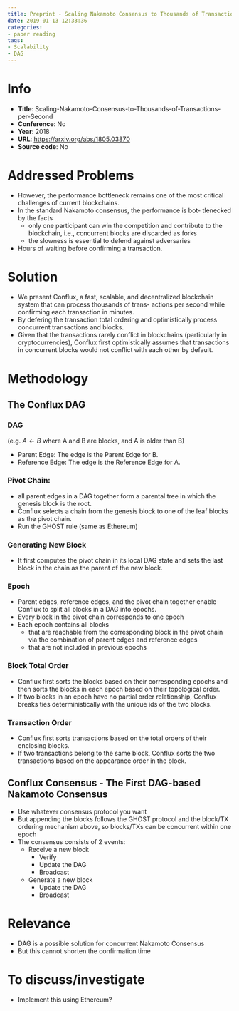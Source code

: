 ```yaml
---
title: Preprint - Scaling Nakamoto Consensus to Thousands of Transactions per Second
date: 2019-01-13 12:33:36
categories:
- paper reading
tags:
- Scalability
- DAG
---
```




# Info

- **Title**: Scaling-Nakamoto-Consensus-to-Thousands-of-Transactions-per-Second
- **Conference**: No
- **Year**: 2018
- **URL**: https://arxiv.org/abs/1805.03870
- **Source code**: No

# Addressed Problems

- However, the performance bottleneck remains one of the most critical challenges of current blockchains.
- In the standard Nakamoto consensus, the performance is bot- tlenecked by the facts
  - only one participant can win the competition and contribute to the blockchain, i.e., concurrent blocks are discarded as forks
  - the slowness is essential to defend against adversaries
- Hours of waiting before confirming a transaction.

# Solution

- We present Conflux, a fast, scalable, and decentralized blockchain system that can process thousands of trans- actions per second while confirming each transaction in minutes.
- By defering the transaction total ordering and optimistically process concurrent transactions and blocks.
- Given that the transactions rarely conflict in blockchains (particularly in cryptocurrencies), Conflux first optimistically assumes that transactions in concurrent blocks would not conflict with each other by default.

# Methodology

## The Conflux DAG

### DAG 
(e.g. $A \leftarrow B$ where A and B are blocks, and A is older than B)
- Parent Edge: The edge is the Parent Edge for B.
- Reference Edge: The edge is the Reference Edge for A.

### Pivot Chain:

- all parent edges in a DAG together form a parental tree in which the genesis block is the root.
- Conflux selects a chain from the genesis block to one of the leaf blocks as the pivot chain.
- Run the GHOST rule (same as Ethereum)

### Generating New Block

- It first computes the pivot chain in its local DAG state and sets the last block in the chain as the parent of the new block.

### Epoch

- Parent edges, reference edges, and the pivot chain together enable Conflux to split all blocks in a DAG into epochs.
- Every block in the pivot chain corresponds to one epoch
- Each epoch contains all blocks
  - that are reachable from the corresponding block in the pivot chain via the combination of parent edges and reference edges
  - that are not included in previous epochs
  
### Block Total Order

- Conflux first sorts the blocks based on their corresponding epochs and then sorts the blocks in each epoch based on their topological order.
- If two blocks in an epoch have no partial order relationship, Conflux breaks ties deterministically with the unique ids of the two blocks.

### Transaction Order

- Conflux first sorts transactions based on the total orders of their enclosing blocks. 
- If two transactions belong to the same block, Conflux sorts the two transactions based on the appearance order in the block.

## Conflux Consensus - The First DAG-based Nakamoto Consensus

- Use whatever consensus protocol you want
- But appending the blocks follows the GHOST protocol and the block/TX ordering mechanism above, so blocks/TXs can be concurrent within one epoch
- The consensus consists of 2 events:
  - Receive a new block
    - Verify
    - Update the DAG
    - Broadcast
  - Generate a new block
    - Update the DAG
    - Broadcast

# Relevance

- DAG is a possible solution for concurrent Nakamoto Consensus
- But this cannot shorten the confirmation time

# To discuss/investigate

- Implement this using Ethereum?
